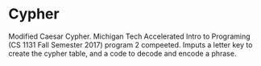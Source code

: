 # Cypher
Modified Caesar Cypher.
Michigan Tech Accelerated Intro to Programing (CS 1131 Fall Semester 2017)  program 2 compeeted.
Imputs a letter key to create the cypher table, and a code to decode and encode a phrase.
